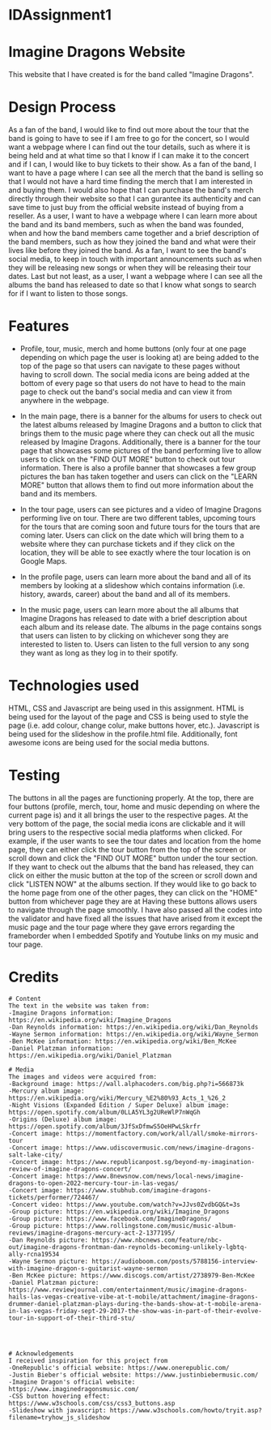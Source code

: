 # IDAssignment1

# Imagine Dragons Website
This website that I have created is for the band called "Imagine Dragons".

# Design Process
As a fan of the band, I would like to find out more about the tour that the band is going to have to see if I am free to go for the concert, so I would want a webpage where I can find out the tour details, such as where it is being held and at what time so that I know if I can make it to the concert and if I can, I would like to buy tickets to their show. As a fan of the band, I want to have a page where I can see all the merch that the band is selling so that I would not have a hard time finding the merch that I am interested in and buying them. I would also hope that I can purchase the band's merch directly through their website so that I can gurantee its authenticity and can save time to just buy from the official website instead of buying from a reseller. As a user, I want to have a webpage where I can learn more about the band and its band members, such as when the band was founded, when and how the band members came together and a brief description of the band members, such as how they joined the band and what were their lives like before they joined the band. As a fan, I want to see the band's social media, to keep in touch with important announcements such as when they will be releasing new songs or when they will be releasing their tour dates. Last but not least, as a user, I want a webpage where I can see all the albums the band has released to date so that I know what songs to search for if I want to listen to those songs.

# Features
- Profile, tour, music, merch and home buttons (only four at one page depending on which page the user is looking at) are being added to the top of the page so that users can navigate to these pages without having to scroll down. The social media icons are being added at the bottom of every page so that users do not have to head to the main page to check out the band's social media and can view it from anywhere in the webpage.

- In the main page, there is a banner for the albums for users to check out the latest albums released by Imagine Dragons and a button to click that brings them to the music page where they can check out all the music released by Imagine Dragons. Additionally, there is a banner for the tour page that showcases some pictures of the band performing live to allow users to click on the "FIND OUT MORE" button to check out tour information. There is also a profile banner that showcases a few group pictures the ban has taken together and users can click on the "LEARN MORE" button that allows them to find out more information about the band and its members.

- In the tour page, users can see pictures and a video of Imagine Dragons performing live on tour. There are two different tables, upcoming tours for the tours that are coming soon and future tours for the tours that are coming later. Users can click on the date which will bring them to a website where they can purchase tickets and if they click on the location, they will be able to see exactly where the tour location is on Google Maps.

- In the profile page, users can learn more about the band and all of its members by looking at a slideshow which contains information (i.e. history, awards, career) about the band and all of its members.

- In the music page, users can learn more about the all albums that Imagine Dragons has released to date with a brief description about each album and its release date. The albums in the page contains songs that users can listen to by clicking on whichever song they are interested to listen to. Users can listen to the full version to any song they want as long as they log in to their spotify.



# Technologies used
HTML, CSS and Javascript are being used in this assignment. HTML is being used for the layout of the page and CSS is being used to style the page (i.e. add colour, change colur, make buttons hover, etc.). Javascript is being used for the slideshow in the profile.html file. Additionally, font awesome icons are being used for the social media buttons.

# Testing
The buttons in all the pages are functioning properly. At the top, there are four buttons (profile, merch, tour, home and music depending on where the current page is) and it all brings the user to the respective pages. At the very bottom of the page, the social media icons are clickable and it will bring users to the respective social media platforms when clicked. For example, if the user wants to see the tour dates and location from the home page, they can either click the tour button from the top of the screen or scroll down and click the "FIND OUT MORE" button under the tour section. If they want to check out the albums that the band has released, they can click on either the music button at the top of the screen or scroll down and click "LISTEN NOW" at the albums section. If they would like to go back to the home page from one of the other pages, they can click on the "HOME" button from whichever page they are at Having these buttons allows users to navigate through the page smoothly. I have also passed all the codes into the validator and have fixed all the issues that have arised from it except the music page and the tour page where they gave errors regarding the frameborder when I embedded Spotify and Youtube links on my music and tour page.

# Credits
    # Content
    The text in the website was taken from:
    -Imagine Dragons information: https://en.wikipedia.org/wiki/Imagine_Dragons
    -Dan Reynolds information: https://en.wikipedia.org/wiki/Dan_Reynolds
    -Wayne Sermon information: https://en.wikipedia.org/wiki/Wayne_Sermon
    -Ben McKee information: https://en.wikipedia.org/wiki/Ben_McKee
    -Daniel Platzman information: https://en.wikipedia.org/wiki/Daniel_Platzman
    
    # Media
    The images and videos were acquired from:
    -Background image: https://wall.alphacoders.com/big.php?i=566873k
    -Mercury album image: https://en.wikipedia.org/wiki/Mercury_%E2%80%93_Acts_1_%26_2
    -Night Visions (Expanded Edition / Super Deluxe) album image: https://open.spotify.com/album/0LLA5YL3g2UReWlP7nWqGh
    -Origins (Deluxe) album image: https://open.spotify.com/album/3JfSxDfmwS5OeHPwLSkrfr
    -Concert image: https://momentfactory.com/work/all/all/smoke-mirrors-tour
    -Concert image: https://www.udiscovermusic.com/news/imagine-dragons-salt-lake-city/
    -Concert image: https://www.republicanpost.sg/beyond-my-imagination-review-of-imagine-dragons-concert/
    -Concert image: https://www.8newsnow.com/news/local-news/imagine-dragons-to-open-2022-mercury-tour-in-las-vegas/
    -Concert image: https://www.stubhub.com/imagine-dragons-tickets/performer/724467/
    -Concert video: https://www.youtube.com/watch?v=JJvs0ZvdbGQ&t=3s
    -Group picture: https://en.wikipedia.org/wiki/Imagine_Dragons
    -Group picture: https://www.facebook.com/ImagineDragons/
    -Group picture: https://www.rollingstone.com/music/music-album-reviews/imagine-dragons-mercury-act-2-1377195/
    -Dan Reynolds picture: https://www.nbcnews.com/feature/nbc-out/imagine-dragons-frontman-dan-reynolds-becoming-unlikely-lgbtq-ally-rcna19534
    -Wayne Sermon picture: https://audioboom.com/posts/5788156-interview-with-imagine-dragon-s-guitarist-wayne-sermon
    -Ben McKee picture: https://www.discogs.com/artist/2738979-Ben-McKee
    -Daniel Platzman picture: https://www.reviewjournal.com/entertainment/music/imagine-dragons-hails-las-vegas-creative-vibe-at-t-mobile/attachment/imagine-dragons-drummer-daniel-platzman-plays-during-the-bands-show-at-t-mobile-arena-in-las-vegas-friday-sept-29-2017-the-show-was-in-part-of-their-evolve-tour-in-support-of-their-third-stu/




    # Acknowledgements
    I received inspiration for this project from 
    -OneRepublic's official website: https://www.onerepublic.com/
    -Justin Bieber's official website: https://www.justinbiebermusic.com/ 
    -Imagine Dragon's official website: https://www.imaginedragonsmusic.com/ 
    -CSS button hovering effect: https://www.w3schools.com/css/css3_buttons.asp
    -Slideshow with javascript: https://www.w3schools.com/howto/tryit.asp?filename=tryhow_js_slideshow



  



